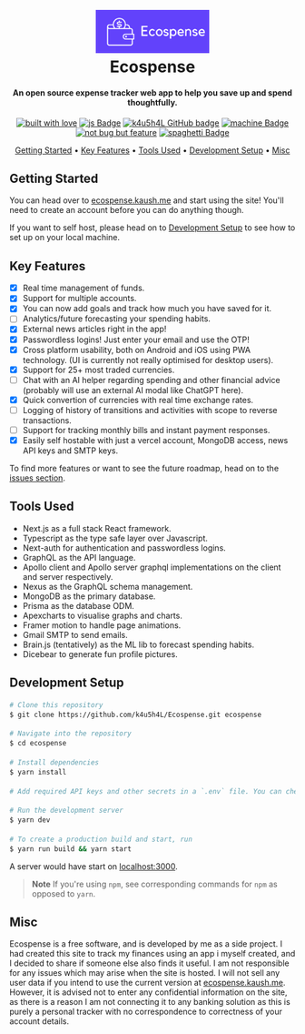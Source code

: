 <h1 align="center">
  <br>
  <a href="https://ecospense.kaush.me">
  <img src="assets/logo-full.png" alt="Ecospense logo" width="200"></a>
  <br>
  Ecospense
  <br>
</h1>

<h4 align="center">An open source expense tracker web app to help you save up and spend thoughtfully. 
<!-- <a href="http://nextjs.org/" target="_blank">Nextjs</a>. -->
</h4>

<p align="center">
  <a href="#"><img alt="built with love" src="https://forthebadge.com/images/badges/built-with-love.svg"/></a>
  <a href="#"><img alt="js Badge" src="https://forthebadge.com/images/badges/made-with-typescript.svg"/></a>
  <a href="https://github.com/k4u5h4L"><img alt="k4u5h4L GitHub badge" height="37" src="https://badgen.net/badge/GitHub/k4u5h4L?icon=github&color=24292e"/></a>
  <a href="#"><img alt="machine Badge" height="37" src="https://forthebadge.com/images/badges/works-on-my-machine.svg"/></a>
  <a href="#"><img alt="not bug but feature" height="37" src="https://forthebadge.com/images/badges/not-a-bug-a-feature.svg"/></a>
  <a href="#"><img alt="spaghetti Badge" src="https://forthebadge.com/images/badges/contains-tasty-spaghetti-code.svg"/></a>
</p>

<p align="center">
  <a href="#getting-started">Getting Started</a> •
  <a href="#key-features">Key Features</a> •
  <a href="#tools-used">Tools Used</a> •
  <a href="#development-setup">Development Setup</a> •
  <a href="#misc">Misc</a>
</p>

## Getting Started

You can head over to [ecospense.kaush.me](https://ecospense.kaush.me) and start using the site! You'll need to create an account before you can do anything though.

If you want to self host, please head on to <a href="#development-setup">Development Setup</a> to see how to set up on your local machine.

## Key Features

-   [x] Real time management of funds.
-   [x] Support for multiple accounts.
-   [x] You can now add goals and track how much you have saved for it.
-   [ ] Analytics/future forecasting your spending habits.
-   [x] External news articles right in the app!
-   [x] Passwordless logins! Just enter your email and use the OTP!
-   [x] Cross platform usability, both on Android and iOS using PWA technology. (UI is currently not really optimised for desktop users).
-   [x] Support for 25+ most traded currencies.
-   [ ] Chat with an AI helper regarding spending and other financial advice (probably will use an external AI modal like ChatGPT here).
-   [x] Quick convertion of currencies with real time exchange rates.
-   [ ] Logging of history of transitions and activities with scope to reverse transactions.
-   [ ] Support for tracking monthly bills and instant payment responses.
-   [x] Easily self hostable with just a vercel account, MongoDB access, news API keys and SMTP keys.

To find more features or want to see the future roadmap, head on to the [issues section](https://github.com/k4u5h4L/Ecospense/issues).

## Tools Used

-   Next.js as a full stack React framework.
-   Typescript as the type safe layer over Javascript.
-   Next-auth for authentication and passwordless logins.
-   GraphQL as the API language.
-   Apollo client and Apollo server graphql implementations on the client and server respectively.
-   Nexus as the GraphQL schema management.
-   MongoDB as the primary database.
-   Prisma as the database ODM.
-   Apexcharts to visualise graphs and charts.
-   Framer motion to handle page animations.
-   Gmail SMTP to send emails.
-   Brain.js (tentatively) as the ML lib to forecast spending habits.
-   Dicebear to generate fun profile pictures.

## Development Setup

```bash
# Clone this repository
$ git clone https://github.com/k4u5h4L/Ecospense.git ecospense

# Navigate into the repository
$ cd ecospense

# Install dependencies
$ yarn install

# Add required API keys and other secrets in a `.env` file. You can check the `.env.sample` file to view the different API keys which are required.

# Run the development server
$ yarn dev

# To create a production build and start, run
$ yarn run build && yarn start
```

A server would have start on [localhost:3000](http://localhost:3000/).

> **Note**
> If you're using `npm`, see corresponding commands for `npm` as opposed to `yarn`.

## Misc

Ecospense is a free software, and is developed by me as a side project. I had created this site to track my finances using an app i myself created, and I decided to share if someone else also finds it useful. I am not responsible for any issues which may arise when the site is hosted. I will not sell any user data if you intend to use the current version at [ecospense.kaush.me](https://ecospense.kaush.me). However, it is advised not to enter any confidential information on the site, as there is a reason I am not connecting it to any banking solution as this is purely a personal tracker with no correspondence to correctness of your account details.

<!-- END -->
